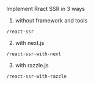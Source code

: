 Implement Rract SSR in 3 ways

1. without framework and tools

```
/react-ssr
```

2. with next.js

```
/react-ssr-with-next
```

3. with razzle.js

```
/react-ssr-with-razzle
```

